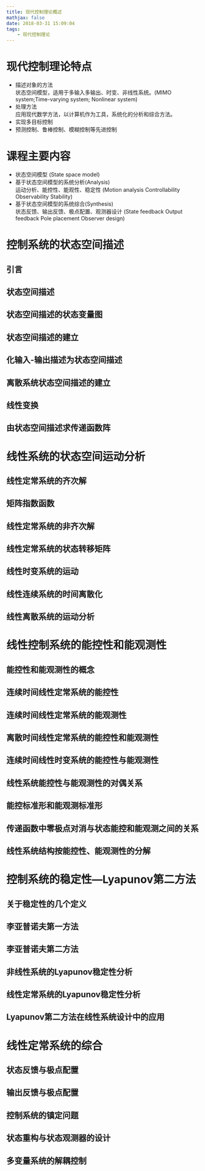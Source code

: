 ```yaml
---
title: 现代控制理论概述
mathjax: false
date: 2018-03-31 15:09:04
tags:
    - 现代控制理论  
---
```

# 现代控制理论特点  
- 描述对象的方法  
    状态空间模型，适用于多输入多输出、时变、非线性系统。(MIMO system;Time-varying system; Nonlinear system)
- 处理方法  
    应用现代数学方法，以计算机作为工具，系统化的分析和综合方法。
- 实现多目标控制  
- 预测控制、鲁棒控制、模糊控制等先进控制  

# 课程主要内容  

- 状态空间模型 (State space model)  
- 基于状态空间模型的系统分析(Analysis)  
    运动分析、能控性、能观性、稳定性 (Motion analysis   Controllability   Observability   Stability)  
- 基于状态空间模型的系统综合(Synthesis)  
    状态反馈、输出反馈、极点配置、观测器设计 (State feedback   Output feedback   Pole placement   Observer design)



# 控制系统的状态空间描述  
## 引言
## 状态空间描述
## 状态空间描述的状态变量图
## 状态空间描述的建立
## 化输入-输出描述为状态空间描述
## 离散系统状态空间描述的建立
## 线性变换
## 由状态空间描述求传递函数阵

# 线性系统的状态空间运动分析
## 线性定常系统的齐次解
## 矩阵指数函数
## 线性定常系统的非齐次解
## 线性定常系统的状态转移矩阵
## 线性时变系统的运动
## 线性连续系统的时间离散化
## 线性离散系统的运动分析

# 线性控制系统的能控性和能观测性
## 能控性和能观测性的概念
## 连续时间线性定常系统的能控性
## 连续时间线性定常系统的能观测性
## 离散时间线性定常系统的能控性和能观测性
## 连续时间线性时变系统的能控性与能观测性
## 线性系统能控性与能观测性的对偶关系
## 能控标准形和能观测标准形
## 传递函数中零极点对消与状态能控和能观测之间的关系
## 线性系统结构按能控性、能观测性的分解

# 控制系统的稳定性—Lyapunov第二方法
## 关于稳定性的几个定义
## 李亚普诺夫第一方法
## 李亚普诺夫第二方法
## 非线性系统的Lyapunov稳定性分析
## 线性定常系统的Lyapunov稳定性分析
## Lyapunov第二方法在线性系统设计中的应用

# 线性定常系统的综合
## 状态反馈与极点配置
## 输出反馈与极点配置
## 控制系统的镇定问题
## 状态重构与状态观测器的设计
## 多变量系统的解耦控制





  
